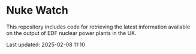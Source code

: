 # Nuke Watch

This repository includes code for retrieving the latest information available on the output of EDF nuclear power plants in the UK.

Last updated: 2025-02-08 11:10